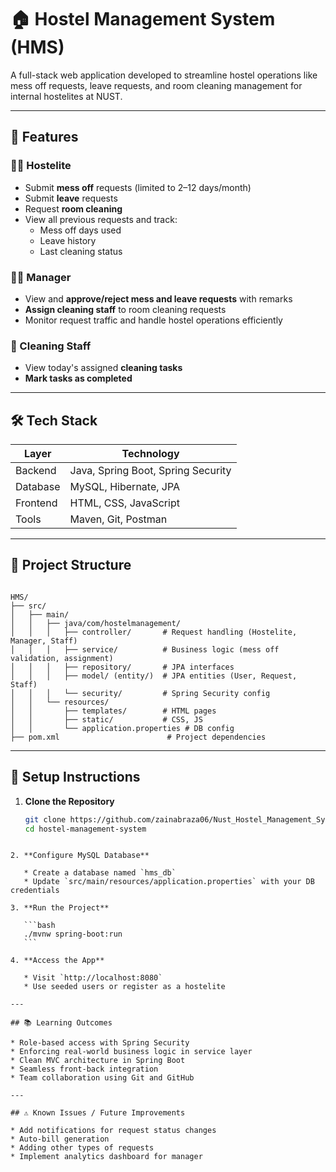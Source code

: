 
# 🏠 Hostel Management System (HMS)

A full-stack web application developed to streamline hostel operations like mess off requests, leave requests, and room cleaning management for internal hostelites at NUST.

---

## 🚀 Features

### 🧑‍🎓 Hostelite
- Submit **mess off** requests (limited to 2–12 days/month)
- Submit **leave** requests
- Request **room cleaning**
- View all previous requests and track:
  - Mess off days used
  - Leave history
  - Last cleaning status

### 🧑‍💼 Manager
- View and **approve/reject mess and leave requests** with remarks
- **Assign cleaning staff** to room cleaning requests
- Monitor request traffic and handle hostel operations efficiently

### 🧹 Cleaning Staff
- View today's assigned **cleaning tasks**
- **Mark tasks as completed**

---

## 🛠️ Tech Stack

| Layer       | Technology              |
|-------------|--------------------------|
| Backend     | Java, Spring Boot, Spring Security |
| Database    | MySQL, Hibernate, JPA    |
| Frontend    | HTML, CSS, JavaScript    |
| Tools       | Maven, Git, Postman      |

---

## 📂 Project Structure

```

HMS/
├── src/
│   ├── main/
│   │   ├── java/com/hostelmanagement/
│   │   │   ├── controller/       # Request handling (Hostelite, Manager, Staff)
│   │   │   ├── service/          # Business logic (mess off validation, assignment)
│   │   │   ├── repository/       # JPA interfaces
│   │   │   ├── model/ (entity/)  # JPA entities (User, Request, Staff)
│   │   │   └── security/         # Spring Security config
│   │   └── resources/
│   │       ├── templates/        # HTML pages
│   │       ├── static/           # CSS, JS
│   │       └── application.properties # DB config
├── pom.xml                        # Project dependencies

````

---

## 🧪 Setup Instructions

1. **Clone the Repository**
   ```bash
   git clone https://github.com/zainabraza06/Nust_Hostel_Management_System.git
   cd hostel-management-system
````

2. **Configure MySQL Database**

   * Create a database named `hms_db`
   * Update `src/main/resources/application.properties` with your DB credentials

3. **Run the Project**

   ```bash
   ./mvnw spring-boot:run
   ```

4. **Access the App**

   * Visit `http://localhost:8080`
   * Use seeded users or register as a hostelite

---

## 📚 Learning Outcomes

* Role-based access with Spring Security
* Enforcing real-world business logic in service layer
* Clean MVC architecture in Spring Boot
* Seamless front-back integration
* Team collaboration using Git and GitHub

---

## ⚠️ Known Issues / Future Improvements

* Add notifications for request status changes
* Auto-bill generation
* Adding other types of requests
* Implement analytics dashboard for manager

